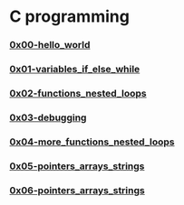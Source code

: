 # C programming


### [0x00-hello_world](./0x00-hello_world)

### [0x01-variables_if_else_while](./0x01-variables_if_else_while)

### [0x02-functions_nested_loops](./0x02-functions_nested_loops)

### [0x03-debugging](./0x03-debugging)

### [0x04-more_functions_nested_loops](0x04-more_functions_nested_loops)

### [0x05-pointers_arrays_strings](0x05-pointers_arrays_strings)

### [0x06-pointers_arrays_strings](0x06-pointers_arrays_strings)


